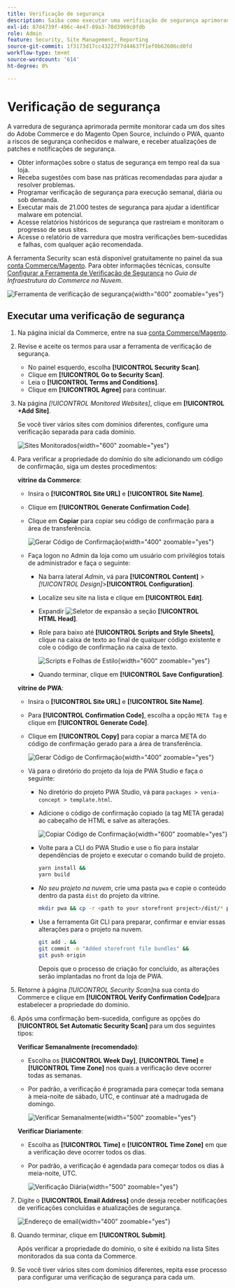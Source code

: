 ```yaml
---
title: Verificação de segurança
description: Saiba como executar uma verificação de segurança aprimorada e monitorar cada um dos sites Adobe Commerce e Magento Open Source.
exl-id: 87d4739f-496c-4e47-89a3-70d3969c0fdb
role: Admin
feature: Security, Site Management, Reporting
source-git-commit: 1f3173d17cc43227f7d44637f1ef0b62606cd0fd
workflow-type: tm+mt
source-wordcount: '614'
ht-degree: 0%

---
```


# Verificação de segurança

A varredura de segurança aprimorada permite monitorar cada um dos sites do Adobe Commerce e do Magento Open Source, incluindo o PWA, quanto a riscos de segurança conhecidos e malware, e receber atualizações de patches e notificações de segurança.

- Obter informações sobre o status de segurança em tempo real da sua loja.
- Receba sugestões com base nas práticas recomendadas para ajudar a resolver problemas.
- Programar verificação de segurança para execução semanal, diária ou sob demanda.
- Executar mais de 21.000 testes de segurança para ajudar a identificar malware em potencial.
- Acesse relatórios históricos de segurança que rastreiam e monitoram o progresso de seus sites.
- Acesse o relatório de varredura que mostra verificações bem-sucedidas e falhas, com qualquer ação recomendada.

A ferramenta Security scan está disponível gratuitamente no painel da sua [conta Commerce/Magento](../getting-started/commerce-account-create.md). Para obter informações técnicas, consulte [Configurar a Ferramenta de Verificação de Segurança](https://experienceleague.adobe.com/docs/commerce-cloud-service/user-guide/launch/overview.html#set-up-the-security-scan-tool) no _Guia de Infraestrutura do Commerce na Nuvem_.

![Ferramenta de verificação de segurança](./assets/magento-security-scan.png){width="600" zoomable="yes"}

## Executar uma verificação de segurança

1. Na página inicial da Commerce, entre na sua [conta Commerce/Magento](../getting-started/commerce-account-create.md).

1. Revise e aceite os termos para usar a ferramenta de verificação de segurança.

   - No painel esquerdo, escolha **[!UICONTROL Security Scan]**.
   - Clique em **[!UICONTROL Go to Security Scan]**.
   - Leia o **[!UICONTROL Terms and Conditions]**.
   - Clique em **[!UICONTROL Agree]** para continuar.

1. Na página _[!UICONTROL Monitored Websites]_, clique em **[!UICONTROL +Add Site]**.

   Se você tiver vários sites com domínios diferentes, configure uma verificação separada para cada domínio.

   ![Sites Monitorados](./assets/monitored-website.png){width="600" zoomable="yes"}

1. Para verificar a propriedade do domínio do site adicionando um código de confirmação, siga um destes procedimentos:

   **vitrine da Commerce**:

   - Insira o **[!UICONTROL Site URL]** e **[!UICONTROL Site Name]**.
   - Clique em **[!UICONTROL Generate Confirmation Code]**.
   - Clique em **Copiar** para copiar seu código de confirmação para a área de transferência.

     ![Gerar Código de Confirmação](./assets/scan-site1.png){width="400" zoomable="yes"}

   - Faça logon no Admin da loja como um usuário com privilégios totais de administrador e faça o seguinte:

      - Na barra lateral _Admin_, vá para **[!UICONTROL Content]** > _[!UICONTROL Design]_>**[!UICONTROL Configuration]**.
      - Localize seu site na lista e clique em **[!UICONTROL Edit]**.
      - Expandir ![Seletor de expansão](../assets/icon-display-expand.png) a seção **[!UICONTROL HTML Head]**.
      - Role para baixo até **[!UICONTROL Scripts and Style Sheets]**, clique na caixa de texto ao final de qualquer código existente e cole o código de confirmação na caixa de texto.

        ![Scripts e Folhas de Estilo](./assets/scan-paste-code.png){width="600" zoomable="yes"}

      - Quando terminar, clique em **[!UICONTROL Save Configuration]**.

   **vitrine de PWA**:

   - Insira o **[!UICONTROL Site URL]** e **[!UICONTROL Site Name]**.

   - Para **[!UICONTROL Confirmation Code]**, escolha a opção `META Tag` e clique em **[!UICONTROL Generate Code]**.

   - Clique em **[!UICONTROL Copy]** para copiar a marca META do código de confirmação gerado para a área de transferência.

     ![Gerar Código de Confirmação](./assets/scan-site2.png){width="400" zoomable="yes"}

   - Vá para o diretório do projeto da loja de PWA Studio e faça o seguinte:

      - No diretório do projeto PWA Studio, vá para `packages > venia-concept > template.html`.
      - Adicione o código de confirmação copiado (a tag META gerada) ao cabeçalho de HTML e salve as alterações.

        ![Copiar Código de Confirmação](./assets/code-pwa.png){width="600" zoomable="yes"}

      - Volte para a CLI do PWA Studio e use o fio para instalar dependências de projeto e executar o comando build de projeto.

        ```sh
        yarn install &&
        yarn build
        ```

      - *No seu projeto na nuvem*, crie uma pasta `pwa` e copie o conteúdo dentro da pasta `dist` do projeto da vitrine.

        ```sh
        mkdir pwa && cp -r <path to your storefront project>/dist/* pwa
        ```

      - Use a ferramenta Git CLI para preparar, confirmar e enviar essas alterações para o projeto na nuvem.

        ```sh
        git add . &&
        git commit -m "Added storefront file bundles" &&
        git push origin
        ```

        Depois que o processo de criação for concluído, as alterações serão implantadas no front da loja de PWA.

1. Retorne à página _[!UICONTROL Security Scan]_&#x200B;na sua conta do Commerce e clique em **[!UICONTROL Verify Confirmation Code]**&#x200B;para estabelecer a propriedade do domínio.

1. Após uma confirmação bem-sucedida, configure as opções do **[!UICONTROL Set Automatic Security Scan]** para um dos seguintes tipos:

   **Verificar Semanalmente (recomendado)**:

   - Escolha os **[!UICONTROL Week Day]**, **[!UICONTROL Time]** e **[!UICONTROL Time Zone]** nos quais a verificação deve ocorrer todas as semanas.
   - Por padrão, a verificação é programada para começar toda semana à meia-noite de sábado, UTC, e continuar até a madrugada de domingo.

     ![Verificar Semanalmente](./assets/scan-weekly.png){width="500" zoomable="yes"}

   **Verificar Diariamente**:

   - Escolha as **[!UICONTROL Time]** e **[!UICONTROL Time Zone]** em que a verificação deve ocorrer todos os dias.
   - Por padrão, a verificação é agendada para começar todos os dias à meia-noite, UTC.

     ![Verificação Diária](./assets/scan-daily.png){width="500" zoomable="yes"}

1. Digite o **[!UICONTROL Email Address]** onde deseja receber notificações de verificações concluídas e atualizações de segurança.

   ![Endereço de email](./assets/scan-notification-email.png){width="400" zoomable="yes"}

1. Quando terminar, clique em **[!UICONTROL Submit]**.

   Após verificar a propriedade do domínio, o site é exibido na lista Sites monitorados da sua conta da Commerce.

1. Se você tiver vários sites com domínios diferentes, repita esse processo para configurar uma verificação de segurança para cada um.
